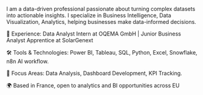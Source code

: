 
I am a data-driven professional passionate about turning complex datasets into actionable insights. I specialize in Business Intelligence, Data Visualization, Analytics, helping businesses make data-informed decisions.

💼 Experience: Data Analyst Intern at OQEMA GmbH | Junior Business Analyst Apprentice at SolarGenext

🛠 Tools & Technologies: Power BI, Tableau, SQL, Python, Excel, Snowflake, n8n AI workflow.

🎯 Focus Areas: Data Analysis, Dashboard Development, KPI Tracking.

🌍 Based in France, open to analytics and BI opportunities across EU
